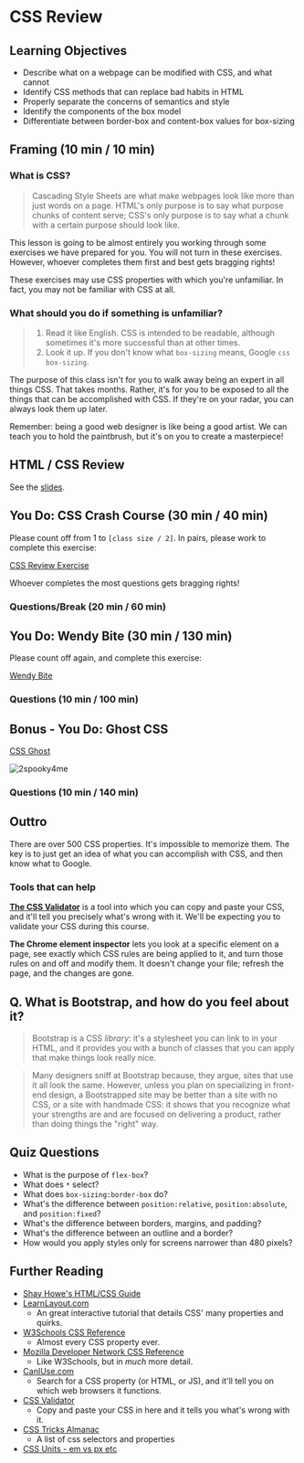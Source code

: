 # CSS Review

## Learning Objectives
- Describe what on a webpage can be modified with CSS, and what cannot
- Identify CSS methods that can replace bad habits in HTML
- Properly separate the concerns of semantics and style
- Identify the components of the box model
- Differentiate between border-box and content-box values for box-sizing

## Framing (10 min / 10 min)

### What is CSS?

> Cascading Style Sheets are what make webpages look like more than just words on a page. HTML's only purpose is to say what purpose chunks of content serve; CSS's only purpose is to say what a chunk with a certain purpose should look like.

This lesson is going to be almost entirely you working through some exercises we have prepared for you. You will not turn in these exercises. However, whoever completes them first and best gets bragging rights!

These exercises may use CSS properties with which you're unfamiliar. In fact, you may not be familiar with CSS at all.


### What should you do if something is unfamiliar?

> 1. Read it like English. CSS is intended to be readable, although sometimes it's more successful than at other times.
> 2. Look it up. If you don't know what `box-sizing` means, Google `css box-sizing`.

The purpose of this class isn't for you to walk away being an expert in all things CSS. That takes months. Rather, it's for you to be exposed to all the things that can be accomplished with CSS. If they're on your radar, you can always look them up later.

Remember: being a good web designer is like being a good artist. We can teach you to hold the paintbrush, but it's on you to create a masterpiece!

## HTML / CSS Review

See the [slides](html_css_review.pdf).

## You Do: CSS Crash Course (30 min / 40 min)

Please count off from 1 to `[class size / 2]`. In pairs, please work to complete this exercise:

[CSS Review Exercise](https://github.com/ATL-WDI-Exercises/css-review)

Whoever completes the most questions gets bragging rights!

### Questions/Break (20 min / 60 min)

## You Do: Wendy Bite (30 min / 130 min)

Please count off again, and complete this exercise:

[Wendy Bite](https://github.com/ATL-WDI-Exercises/wendy_bite)

### Questions (10 min / 100 min)

## Bonus - You Do: Ghost CSS

[CSS Ghost](https://github.com/ATL-WDI-Exercises/css-ghost)

![2spooky4me](https://media.giphy.com/media/UBqZtU0cPF6Lu/giphy.gif)

### Questions (10 min / 140 min)

## Outtro

There are over 500 CSS properties. It's impossible to memorize them. The key is to just get an idea of what you can accomplish with CSS, and then know what to Google.

### Tools that can help

**[The CSS Validator](http://jigsaw.w3.org/css-validator/#validate_by_input)** is a tool into which you can copy and paste your CSS, and it'll tell you precisely what's wrong with it. We'll be expecting you to validate your CSS during this course.

**The Chrome element inspector** lets you look at a specific element on a page, see exactly which CSS rules are being applied to it, and turn those rules on and off and modify them. It doesn't change your file; refresh the page, and the changes are gone.

Q. What is Bootstrap, and how do you feel about it?
---
> Bootstrap is a CSS *library*: it's a stylesheet you can link to in your HTML, and it provides you with a bunch of classes that you can apply that make things look really nice.

> Many designers sniff at Bootstrap because, they argue, sites that use it all look the same. However, unless you plan on specializing in front-end design, a Bootstrapped site may be better than a site with no CSS, or a site with handmade CSS: it shows that you recognize what your strengths are and are focused on delivering a product, rather than doing things the "right" way.

## Quiz Questions

- What is the purpose of `flex-box`?
- What does `*` select?
- What does `box-sizing:border-box` do?
- What's the difference between `position:relative`, `position:absolute`, and `position:fixed`?
- What's the difference between borders, margins, and padding?
- What's the difference between an outline and a border?
- How would you apply styles only for screens narrower than 480 pixels?

## Further Reading

- [Shay Howe's HTML/CSS Guide](http://learn.shayhowe.com)
- [LearnLayout.com](http://learnlayout.com/)
  - An great interactive tutorial that details CSS' many properties and quirks.
- [W3Schools CSS Reference](http://www.w3schools.com/cssref/default.asp)
  - Almost every CSS property ever.
- [Mozilla Developer Network CSS Reference](https://developer.mozilla.org/en-US/docs/Web/CSS/Reference)
  - Like W3Schools, but in *much* more detail.
- [CanIUse.com](http://caniuse.com/)
  - Search for a CSS property (or HTML, or JS), and it'll tell you on which web browsers it functions.
- [CSS Validator](https://jigsaw.w3.org/css-validator/#validate_by_input)
  - Copy and paste your CSS in here and it tells you what's wrong with it.
- [CSS Tricks Almanac](https://css-tricks.com/almanac/)
  - A list of css selectors and properties
- [CSS Units - em vs px etc](http://kyleschaeffer.com/development/css-font-size-em-vs-px-vs-pt-vs/)
